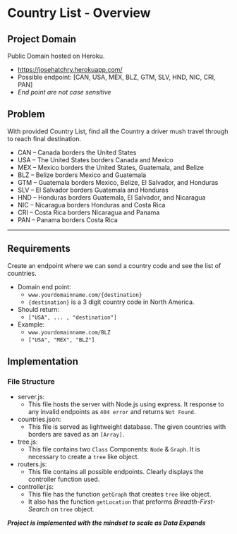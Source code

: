 # Country List - Overview

## Project Domain
Public Domain hosted on Heroku.
- https://josehatchry.herokuapp.com/
- Possible endpoint: [CAN, USA, MEX, BLZ, GTM, SLV, HND, NIC, CRI, PAN]
- *End point are not case sensitive*
## Problem

With provided Country List, find all the Country a driver mush travel through to reach final destination.
- CAN – Canada borders the United States
- USA – The United States borders Canada and Mexico
- MEX – Mexico borders the United States, Guatemala, and Belize
- BLZ – Belize borders Mexico and Guatemala
- GTM – Guatemala borders Mexico, Belize, El Salvador, and Honduras
- SLV – El Salvador borders Guatemala and Honduras
- HND – Honduras borders Guatemala, El Salvador, and Nicaragua
- NIC – Nicaragua borders Honduras and Costa Rica
- CRI – Costa Rica borders Nicaragua and Panama
- PAN – Panama borders Costa Rica

___
## Requirements

Create an endpoint where we can send a country code and see the list of countries.

- Domain end point:
  - ```www.yourdomainname.com/{destination}```
  - ```{destination}``` is a 3 digit country code in North America.
- Should return:
  - ```["USA", ... , "destination"]```
- Example:
  - ```www.yourdomainname.com/BLZ```
  - ```["USA", "MEX", "BLZ"]```

## Implementation
### File Structure 
- server.js:
  - This file hosts the server with Node.js using express. It response to any invalid endpoints as ```404 error``` and returns ```Not Found```.
- countries.json:
  - This file is served as lightweight database. The given countries with borders are saved as an ```[Array]```. 
- tree.js:
  - This file contains two ```Class``` Components: ```Node``` & ```Graph```. It is necessary to create a ```tree``` like object. 
- routers.js: 
  - This file contains all possible endpoints. Clearly displays the controller function used.
- controller.js:
  - This file has the function ```getGraph``` that creates ```tree``` like object.
  - It also has the function ```getLocation``` that preforms *Breadth-First-Search* on ```tree``` object. 

***Project is implemented with the mindset to scale as Data Expands***
